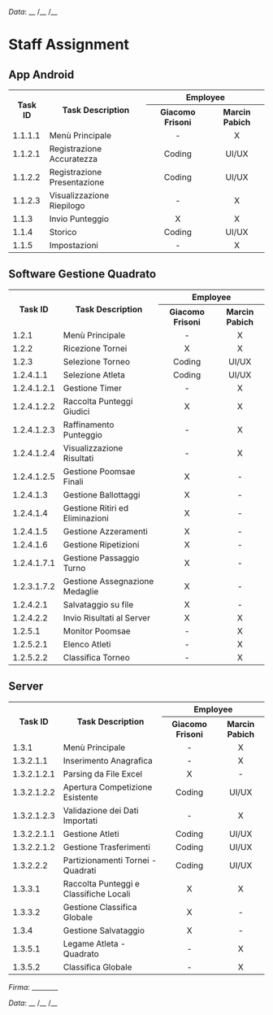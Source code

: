 *Data*: __ /__ /__

# Staff Assignment

## App Android
<table>
  <tr>
    <th rowspan="2">Task ID</th>
    <th rowspan="2">Task Description</th>
    <th colspan="2">Employee</th>
  </tr>
  <tr>
    <th>Giacomo Frisoni</th>
    <th>Marcin Pabich</th>
  </tr>
  <tr>
    <td>1.1.1.1</td>
    <td>Menù Principale</td>
    <td align="center">-</td>
    <td align="center">X</td>
  </tr>
  <tr>
    <td>1.1.2.1</td>
    <td>Registrazione Accuratezza</td>
    <td align="center">Coding</td>
    <td align="center">UI/UX</td>
  </tr>
  <tr>
    <td>1.1.2.2</td>
    <td>Registrazione Presentazione</td>
    <td align="center">Coding</td>
    <td align="center">UI/UX</td>
  </tr>
  <tr>
    <td>1.1.2.3</td>
    <td>Visualizzazione Riepilogo</td>
    <td align="center">-</td>
    <td align="center">X</td>
  </tr>
  <tr>
    <td>1.1.3</td>
    <td>Invio Punteggio</td>
    <td align="center">X</td>
    <td align="center">X</td>
  </tr>
  <tr>
    <td>1.1.4</td>
    <td>Storico</td>
    <td align="center">Coding</td>
    <td align="center">UI/UX</td>
  </tr>
  <tr>
    <td>1.1.5</td>
    <td>Impostazioni</td>
    <td align="center">-</td>
    <td align="center">X</td>
  </tr>
</table>

## Software Gestione Quadrato
<table>
  <tr>
    <th rowspan="2">Task ID</th>
    <th rowspan="2">Task Description</th>
    <th colspan="2">Employee</th>
  </tr>
  <tr>
    <th>Giacomo Frisoni</th>
    <th>Marcin Pabich</th>
  </tr>
  <tr>
    <td>1.2.1</td>
    <td>Menù Principale</td>
    <td align="center">-</td>
    <td align="center">X</td>
  </tr>
  <tr>
    <td>1.2.2</td>
    <td>Ricezione Tornei</td>
    <td align="center">X</td>
    <td align="center">X</td>
  </tr>
  <tr>
    <td>1.2.3</td>
    <td>Selezione Torneo</td>
    <td align="center">Coding</td>
    <td align="center">UI/UX</td>
  </tr>
  <tr>
    <td>1.2.4.1.1</td>
    <td>Selezione Atleta</td>
    <td align="center">Coding</td>
    <td align="center">UI/UX</td>
  </tr>
  <tr>
    <td>1.2.4.1.2.1</td>
    <td>Gestione Timer</td>
    <td align="center">-</td>
    <td align="center">X</td>
  </tr>
  <tr>
    <td>1.2.4.1.2.2</td>
    <td>Raccolta Punteggi Giudici</td>
    <td align="center">X</td>
    <td align="center">X</td>
  </tr>
  <tr>
    <td>1.2.4.1.2.3</td>
    <td>Raffinamento Punteggio</td>
    <td align="center">-</td>
    <td align="center">X</td>
  </tr>
  <tr>
    <td>1.2.4.1.2.4</td>
    <td>Visualizzazione Risultati</td>
    <td align="center">-</td>
    <td align="center">X</td>
  </tr>
  <tr>
    <td>1.2.4.1.2.5</td>
    <td>Gestione Poomsae Finali</td>
    <td align="center">X</td>
    <td align="center">-</td>
  </tr>
  <tr>
    <td>1.2.4.1.3</td>
    <td>Gestione Ballottaggi</td>
    <td align="center">X</td>
    <td align="center">-</td>
  </tr>
  <tr>
    <td>1.2.4.1.4</td>
    <td>Gestione Ritiri ed Eliminazioni</td>
    <td align="center">X</td>
    <td align="center">-</td>
  </tr>
  <tr>
    <td>1.2.4.1.5</td>
    <td>Gestione Azzeramenti</td>
    <td align="center">X</td>
    <td align="center">-</td>
  </tr>
  <tr>
    <td>1.2.4.1.6</td>
    <td>Gestione Ripetizioni</td>
    <td align="center">X</td>
    <td align="center">-</td>
  </tr>
  <tr>
    <td>1.2.4.1.7.1</td>
    <td>Gestione Passaggio Turno</td>
    <td align="center">X</td>
    <td align="center">-</td>
  </tr>
  <tr>
    <td>1.2.3.1.7.2</td>
    <td>Gestione Assegnazione Medaglie</td>
    <td align="center">X</td>
    <td align="center">-</td>
  </tr>
  <tr>
    <td>1.2.4.2.1</td>
    <td>Salvataggio su file</td>
    <td align="center">X</td>
    <td align="center">-</td>
  </tr>
  <tr>
    <td>1.2.4.2.2</td>
    <td>Invio Risultati al Server</td>
    <td align="center">X</td>
    <td align="center">X</td>
  </tr>
  <tr>
    <td>1.2.5.1</td>
    <td>Monitor Poomsae</td>
    <td align="center">-</td>
    <td align="center">X</td>
  </tr>
  <tr>
    <td>1.2.5.2.1</td>
    <td>Elenco Atleti</td>
    <td align="center">-</td>
    <td align="center">X</td>
  </tr>
  <tr>
    <td>1.2.5.2.2</td>
    <td>Classifica Torneo</td>
    <td align="center">-</td>
    <td align="center">X</td>
  </tr>
</table>

## Server

<table>
  <tr>
    <th rowspan="2">Task ID</th>
    <th rowspan="2">Task Description</th>
    <th colspan="2">Employee</th>
  </tr>
  <tr>
    <th>Giacomo Frisoni</th>
    <th>Marcin Pabich</th>
  </tr>
  <tr>
    <td>1.3.1</td>
    <td>Menù Principale</td>
    <td align="center">-</td>
    <td align="center">X</td>
  </tr>
  <tr>
    <td>1.3.2.1.1</td>
    <td>Inserimento Anagrafica</td>
    <td align="center">-</td>
    <td align="center">X</td>
  </tr>
  <tr>
    <td>1.3.2.1.2.1</td>
    <td>Parsing da File Excel</td>
    <td align="center">X</td>
    <td align="center">-</td>
  </tr>
  <tr>
    <td>1.3.2.1.2.2</td>
    <td>Apertura Competizione Esistente</td>
    <td align="center">Coding</td>
    <td align="center">UI/UX</td>
  </tr>
  <tr>
    <td>1.3.2.1.2.3</td>
    <td>Validazione dei Dati Importati</td>
    <td align="center">-</td>
    <td align="center">X</td>
  </tr>
  <tr>
    <td>1.3.2.2.1.1</td>
    <td>Gestione Atleti</td>
    <td align="center">Coding</td>
    <td align="center">UI/UX</td>
  </tr>
  <tr>
    <td>1.3.2.2.1.2</td>
    <td>Gestione Trasferimenti</td>
    <td align="center">Coding</td>
    <td align="center">UI/UX</td>
  </tr>
  <tr>
    <td>1.3.2.2.2</td>
    <td>Partizionamenti Tornei - Quadrati</td>
    <td align="center">Coding</td>
    <td align="center">UI/UX</td>
  </tr>
  <tr>
    <td>1.3.3.1</td>
    <td>Raccolta Punteggi e Classifiche Locali</td>
    <td align="center">X</td>
    <td align="center">X</td>
  </tr>
  <tr>
    <td>1.3.3.2</td>
    <td>Gestione Classifica Globale</td>
    <td align="center">X</td>
    <td align="center">-</td>
  </tr>
  <tr>
    <td>1.3.4</td>
    <td>Gestione Salvataggio</td>
    <td align="center">X</td>
    <td align="center">-</td>
  </tr>
  <tr>
    <td>1.3.5.1</td>
    <td>Legame Atleta - Quadrato</td>
    <td align="center">-</td>
    <td align="center">X</td>
  </tr>
  <tr>
    <td>1.3.5.2</td>
    <td>Classifica Globale</td>
    <td align="center">-</td>
    <td align="center">X</td>
  </tr>
</table>

*Firma*: ________

*Data*: __ /__ /__